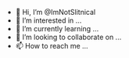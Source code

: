 - 👋 Hi, I’m @ImNotSlitnical
- 👀 I’m interested in ...
- 🌱 I’m currently learning ...
- 💞️ I’m looking to collaborate on ...
- 📫 How to reach me ...

<!---
ImNotSlitnical/ImNotSlitnical is a ✨ special ✨ repository because its `README.md` (this file) appears on your GitHub profile.
You can click the Preview link to take a look at your changes.
--->
